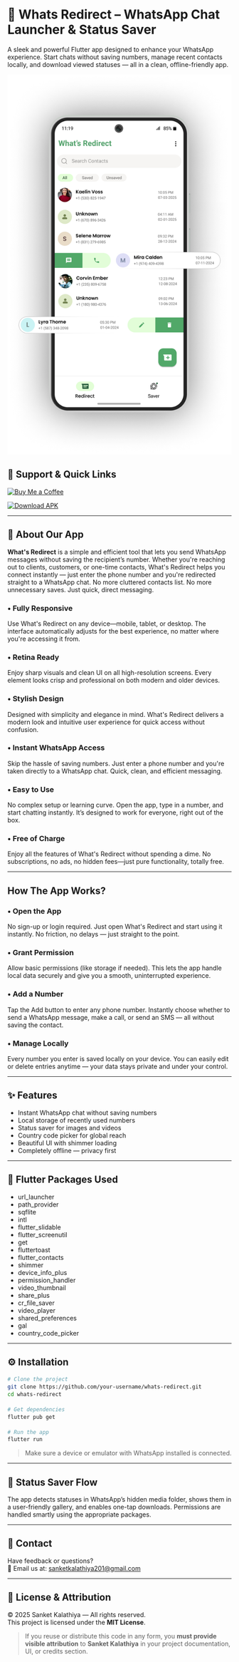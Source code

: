 # 🚀 Whats Redirect – WhatsApp Chat Launcher & Status Saver

A sleek and powerful Flutter app designed to enhance your WhatsApp experience. Start chats without saving numbers, manage recent contacts locally, and download viewed statuses — all in a clean, offline-friendly app.

![App Screenshot](./img.png)

## 🔗 Support & Quick Links  

[![Buy Me a Coffee](https://cdn.buymeacoffee.com/buttons/v2/default-yellow.png)](https://www.buymeacoffee.com/sanketkalae)

[![Download APK](https://img.shields.io/badge/Download%20APK-grey?style=for-the-badge&logo=android&logoColor=green)](https://whats-redirect.netlify.app)


---

## 📱 About Our App

**What's Redirect** is a simple and efficient tool that lets you send WhatsApp messages without saving the recipient’s number. Whether you're reaching out to clients, customers, or one-time contacts, What's Redirect helps you connect instantly — just enter the phone number and you're redirected straight to a WhatsApp chat. No more cluttered contacts list. No more unnecessary saves. Just quick, direct messaging.

### • Fully Responsive
Use What's Redirect on any device—mobile, tablet, or desktop. The interface automatically adjusts for the best experience, no matter where you're accessing it from.

### • Retina Ready
Enjoy sharp visuals and clean UI on all high-resolution screens. Every element looks crisp and professional on both modern and older devices.

### • Stylish Design
Designed with simplicity and elegance in mind. What's Redirect delivers a modern look and intuitive user experience for quick access without confusion.

### • Instant WhatsApp Access
Skip the hassle of saving numbers. Just enter a phone number and you're taken directly to a WhatsApp chat. Quick, clean, and efficient messaging.

### • Easy to Use
No complex setup or learning curve. Open the app, type in a number, and start chatting instantly. It’s designed to work for everyone, right out of the box.

### • Free of Charge
Enjoy all the features of What's Redirect without spending a dime. No subscriptions, no ads, no hidden fees—just pure functionality, totally free.

---

## How The App Works?

### •  Open the App
No sign-up or login required. Just open What's Redirect and start using it instantly. No friction, no delays — just straight to the point.

### •  Grant Permission
Allow basic permissions (like storage if needed). This lets the app handle local data securely and give you a smooth, uninterrupted experience.

### •  Add a Number
Tap the Add button to enter any phone number. Instantly choose whether to send a WhatsApp message, make a call, or send an SMS — all without saving the contact.

### • Manage Locally
Every number you enter is saved locally on your device. You can easily edit or delete entries anytime — your data stays private and under your control.

---

## ✨ Features

- Instant WhatsApp chat without saving numbers  
- Local storage of recently used numbers  
- Status saver for images and videos  
- Country code picker for global reach  
- Beautiful UI with shimmer loading  
- Completely offline — privacy first

---

## 🧩 Flutter Packages Used

- url_launcher  
- path_provider  
- sqflite  
- intl  
- flutter_slidable  
- flutter_screenutil  
- get  
- fluttertoast  
- flutter_contacts  
- shimmer  
- device_info_plus  
- permission_handler  
- video_thumbnail  
- share_plus  
- cr_file_saver  
- video_player  
- shared_preferences  
- gal  
- country_code_picker

---

## ⚙️ Installation

```bash
# Clone the project
git clone https://github.com/your-username/whats-redirect.git
cd whats-redirect

# Get dependencies
flutter pub get

# Run the app
flutter run
```

> Make sure a device or emulator with WhatsApp installed is connected.

---

## 📂 Status Saver Flow

The app detects statuses in WhatsApp’s hidden media folder, shows them in a user-friendly gallery, and enables one-tap downloads. Permissions are handled smartly using the appropriate packages.

---

## 💌 Contact

Have feedback or questions?  
📧 Email us at: [sanketkalathiya201@gmail.com](mailto:sanketkalathiya201@gmail.com)

---

## 📜 License & Attribution

© 2025 Sanket Kalathiya — All rights reserved.  
This project is licensed under the **MIT License**.

> If you reuse or distribute this code in any form, you **must provide visible attribution** to **Sanket Kalathiya** in your project documentation, UI, or credits section.

